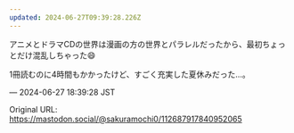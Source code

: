 ```yaml
---
updated: 2024-06-27T09:39:28.226Z
---
```


<p>アニメとドラマCDの世界は漫画の方の世界とパラレルだったから、最初ちょっとだけ混乱しちゃった😄</p><p>1冊読むのに4時間もかかったけど、すごく充実した夏休みだった…。</p>

&mdash; 2024-06-27 18:39:28 JST

Original URL: https://mastodon.social/@sakuramochi0/112687917840952065
